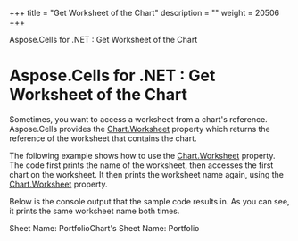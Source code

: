+++
title = "Get Worksheet of the Chart" 
description = "" 
weight = 20506 
+++

Aspose.Cells for .NET : Get Worksheet of the Chart  

# Aspose.Cells for .NET : Get Worksheet of the Chart


Sometimes, you want to access a worksheet from a chart's reference. Aspose.Cells provides the [Chart.Worksheet](https://apireference.aspose.com/net/cells/aspose.cells.charts/chart/properties/worksheet) property which returns the reference of the worksheet that contains the chart.

The following example shows how to use the [Chart.Worksheet](https://apireference.aspose.com/net/cells/aspose.cells.charts/chart/properties/worksheet) property. The code first prints the name of the worksheet, then accesses the first chart on the worksheet. It then prints the worksheet name again, using the [Chart.Worksheet](https://apireference.aspose.com/net/cells/aspose.cells.charts/chart/properties/worksheet) property.

  
Below is the console output that the sample code results in. As you can see, it prints the same worksheet name both times.

Sheet Name: PortfolioChart's Sheet Name: Portfolio


